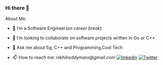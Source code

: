 ### Hi there 👋

About Me:

- 🔭 I’m a Software Engineer(_on career break_)
 
- 👯 I’m looking to collaborate on software projects written in Go or C++
 
- 💬 Ask me about 5g, C++ and Programming,Cool Tech
 
- 📫 How to reach me: _nikhilreddymara@gmail.com_ [![linkedin][linkedin-badge]][linkedin] [![Twitter][twitter-badge]][Twitter]




[twitter-badge]: https://img.shields.io/twitter/url?label=@nikhilreddymara&style=social&url=https%3A%2F%2Ftwitter.com%2Fnikhilreddymara
[Twitter]: https://twitter.com/nikhilreddymara

[linkedin-badge]: https://img.shields.io/badge/linkedin-%230077B5.svg?&logoColor=white&logo=linkedin&style=flat
[linkedin]: https://www.linkedin.com/in/nikhil-mara-773844b1/


